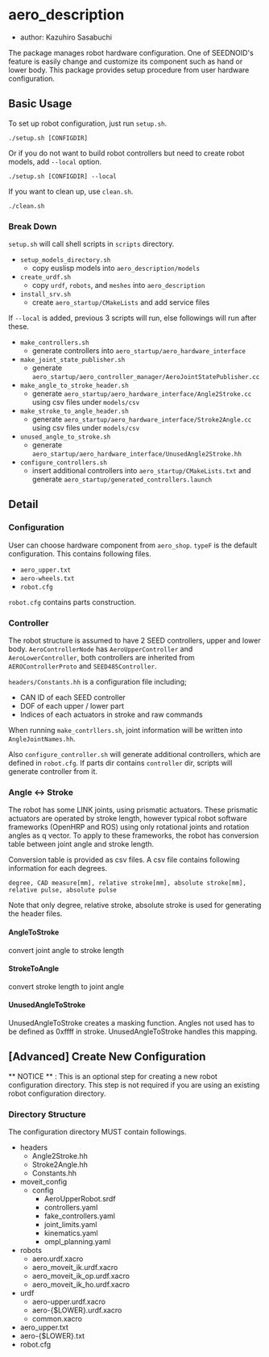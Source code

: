 # aero_description

- author: Kazuhiro Sasabuchi

The package manages robot hardware configuration.
One of SEEDNOID's feature is easily change and customize its component such as hand or lower body.
This package provides setup procedure from user hardware configuration.

## Basic Usage

To set up robot configuration, just run `setup.sh`.

```
./setup.sh [CONFIGDIR]
```

Or if you do not want to build robot controllers but need to create robot models, add `--local` option.

```
./setup.sh [CONFIGDIR] --local
```

If you want to clean up, use `clean.sh`.

```
./clean.sh
```

### Break Down

`setup.sh` will call shell scripts in `scripts` directory.

- `setup_models_directory.sh`
  - copy euslisp models into `aero_description/models`
- `create_urdf.sh`
  - copy `urdf`, `robots`, and `meshes` into `aero_description`
- `install_srv.sh`
  - create `aero_startup/CMakeLists` and add service files

If `--local` is added, previous 3 scripts will run,
else followings will run after these.

- `make_controllers.sh`
  - generate controllers into `aero_startup/aero_hardware_interface`
- `make_joint_state_publisher.sh`
  - generate `aero_startup/aero_controller_manager/AeroJointStatePublisher.cc`
- `make_angle_to_stroke_header.sh`
  - generate `aero_startup/aero_hardware_interface/Angle2Stroke.cc` using csv files under `models/csv`
- `make_stroke_to_angle_header.sh`
  - generate `aero_startup/aero_hardware_interface/Stroke2Angle.cc` using csv files under `models/csv`
- `unused_angle_to_stroke.sh`
  - generate `aero_startup/aero_hardware_interface/UnusedAngle2Stroke.hh`
- `configure_controllers.sh`
  - insert additional controllers into `aero_startup/CMakeLists.txt` and generate `aero_startup/generated_controllers.launch`

## Detail

### Configuration

User can choose hardware component from `aero_shop`.
`typeF` is the default configuration.
This contains following files.

- `aero_upper.txt`
- `aero-wheels.txt`
- `robot.cfg`

`robot.cfg` contains parts construction.

### Controller

The robot structure is assumed to have 2 SEED controllers,
upper and lower body.
`AeroControllerNode` has `AeroUpperController` and `AeroLowerController`,
both controllers are inherited from `AEROControllerProto` and `SEED485Controller`.

`headers/Constants.hh` is a configuration file including;

- CAN ID of each SEED controller
- DOF of each upper / lower part
- Indices of each actuators in stroke and raw commands

When running `make_contrllers.sh`,
joint information will be written into `AngleJointNames.hh`.

Also `configure_controller.sh` will generate additional controllers,
which are defined in `robot.cfg`.
If parts dir contains `controller` dir, scripts will generate controller from it.


### Angle <-> Stroke

The robot has some LINK joints, using prismatic actuators.
These prismatic actuators are operated by stroke length,
however typical robot software frameworks (OpenHRP and ROS)
using only rotational joints and rotation angles as q vector.
To apply to these frameworks,
the robot has conversion table
between joint angle and stroke length.

Conversion table is provided as csv files.
A csv file contains following information for each degrees.

```
degree, CAD measure[mm], relative stroke[mm], absolute stroke[mm], relative pulse, absolute pulse
```

Note that only degree, relative stroke, absolute stroke is used for generating the header files.


#### AngleToStroke

convert joint angle to stroke length

#### StrokeToAngle

convert stroke length to joint angle

#### UnusedAngleToStroke

UnusedAngleToStroke creates a masking function.
Angles not used has to be defined as 0xffff in stroke.
UnusedAngleToStroke handles this mapping.


## [Advanced] Create New Configuration

** NOTICE ** :
This is an optional step for creating a new robot configuration directory.
This step is not required if you are using an existing robot configuration directory.

### Directory Structure

The configuration directory MUST contain followings.

- headers
  - Angle2Stroke.hh
  - Stroke2Angle.hh
  - Constants.hh
- moveit_config
  - config
    - AeroUpperRobot.srdf
    - controllers.yaml
    - fake_controllers.yaml
    - joint_limits.yaml
    - kinematics.yaml
    - ompl_planning.yaml
- robots
  - aero.urdf.xacro
  - aero_moveit_ik.urdf.xacro
  - aero_moveit_ik_op.urdf.xacro
  - aero_moveit_ik_ho.urdf.xacro
- urdf
  - aero-upper.urdf.xacro
  - aero-{$LOWER}.urdf.xacro
  - common.xacro
- aero_upper.txt
- aero-{$LOWER}.txt
- robot.cfg
